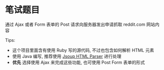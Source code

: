 # 笔试题目

通过 Ajax 或者 Form 表单的 Post 请求向服务器发出申请抓取 reddit.com 网站内容

Tips:

* 这个项目里面含有使用 Ruby 写的源代码, 不过也包含如何解析 HTML 元素
* 使用 Java 编写, 推荐使用 [Jsoup HTML Parser](http://jsoup.org/) 进行处理
* **优先** 选择使用 Ajax 来完成这些功能, 也可使用 Post Form 表单的形式 